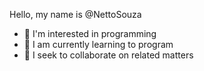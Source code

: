Hello, my name is @NettoSouza
- 👀 I'm interested in programming
- 🌱 I am currently learning to program
- 💞️ I seek to collaborate on related matters
